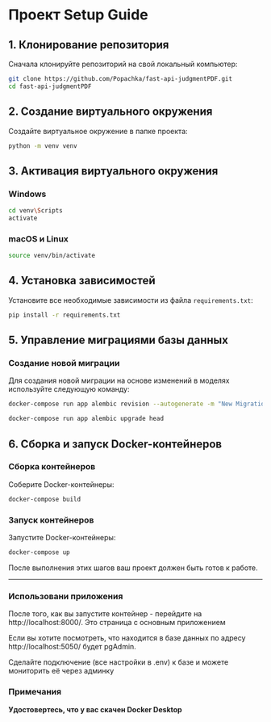
# Проект Setup Guide

## 1. Клонирование репозитория

Сначала клонируйте репозиторий на свой локальный компьютер:

```bash
git clone https://github.com/Popachka/fast-api-judgmentPDF.git
cd fast-api-judgmentPDF
```

## 2. Создание виртуального окружения

Создайте виртуальное окружение в папке проекта:

```bash
python -m venv venv
```

## 3. Активация виртуального окружения

### Windows

```bash
cd venv\Scripts
activate
```

### macOS и Linux

```bash
source venv/bin/activate
```

## 4. Установка зависимостей

Установите все необходимые зависимости из файла `requirements.txt`:

```bash
pip install -r requirements.txt
```

## 5. Управление миграциями базы данных

### Создание новой миграции

Для создания новой миграции на основе изменений в моделях используйте следующую команду:

```bash
docker-compose run app alembic revision --autogenerate -m "New Migration"
```


```bash
docker-compose run app alembic upgrade head
```

## 6. Сборка и запуск Docker-контейнеров

### Сборка контейнеров

Соберите Docker-контейнеры:

```bash
docker-compose build
```

### Запуск контейнеров

Запустите Docker-контейнеры:

```bash
docker-compose up
```

После выполнения этих шагов ваш проект должен быть готов к работе.

---

### Использовани приложения

После того, как вы запустите контейнер - перейдите на http://localhost:8000/. Это страница с основным приложением

Если вы хотите посмотреть, что находится в базе данных по адресу http://localhost:5050/ будет pgAdmin.

Сделайте подключение (все настройки в .env) к базе и можете мониторить её через админку
### Примечания

**Удостовертесь, что у вас скачен Docker Desktop**
